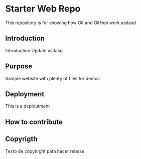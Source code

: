 # Starter Web Repo

This repository is for showing how Git and GitHub work
asdasd

## Introduction

Introduction Update asifasg

## Purpose

Sample website with plenty of files for demos

## Deployment

This is a deploutment

## How to contribute

## Copyrigth
Texto de copytirght
pata hacer rebase